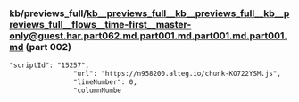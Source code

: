 ### kb/previews_full/kb__previews_full__kb__previews_full__kb__previews_full__flows__time-first__master-only@guest.har.part062.md.part001.md.part001.md.part001.md (part 002)

```md
"scriptId": "15257",
                "url": "https://n958200.alteg.io/chunk-KO722YSM.js",
                "lineNumber": 0,
                "columnNumbe
```

```
